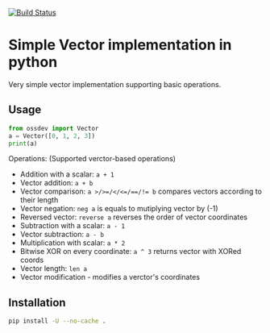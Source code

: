 [![Build Status](https://travis-ci.org/mareksoska22/open-source-development-course-hw02-1.svg?branch=pr%2Fstep1)](https://travis-ci.org/mareksoska22/open-source-development-course-hw02-1)

# Simple Vector implementation in python

Very simple vector implementation supporting basic operations.

## Usage

```python
from ossdev import Vector
a = Vector([0, 1, 2, 3])
print(a)
```

Operations: (Supported verctor-based operations)
- Addition with a scalar: `a + 1`
- Vector addition: `a + b`
- Vector comparison: `a >/>=/</<=/==/!= b` compares vectors according to their length
- Vector negation: `neg a` is equals to mutiplying vector by (-1)
- Reversed vector: `reverse a` reverses the order of vector coordinates
- Subtraction with a scalar: `a - 1`
- Vector subtraction: `a - b`
- Multiplication with scalar: `a * 2`
- Bitwise XOR on every coordinate: `a ^ 3` returns vector with XORed coords
- Vector length: `len a`
- Vector modification - modifies a verctor's coordinates

## Installation

```bash
pip install -U --no-cache .
```
